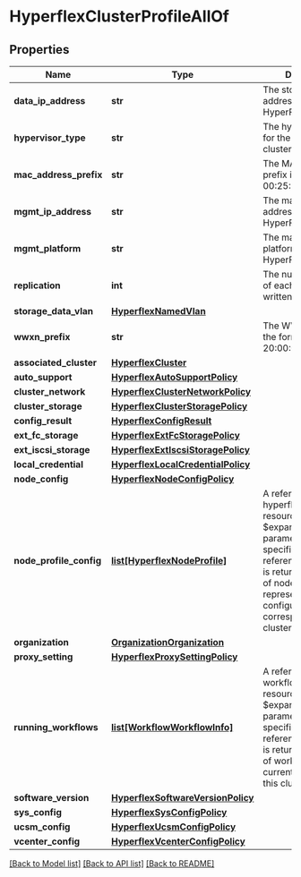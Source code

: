 # HyperflexClusterProfileAllOf

## Properties
Name | Type | Description | Notes
------------ | ------------- | ------------- | -------------
**data_ip_address** | **str** | The storage data IP address for the HyperFlex cluster.   | [optional] 
**hypervisor_type** | **str** | The hypervisor type for the HyperFlex cluster.   | [optional] [default to 'Unknown']
**mac_address_prefix** | **str** | The MAC address prefix in the form of 00:25:B5:XX.   | [optional] 
**mgmt_ip_address** | **str** | The management IP address for the HyperFlex cluster.   | [optional] 
**mgmt_platform** | **str** | The management platform for the HyperFlex cluster.   | [optional] [default to 'FI']
**replication** | **int** | The number of copies of each data block written.   | [optional] 
**storage_data_vlan** | [**HyperflexNamedVlan**](HyperflexNamedVlan.md) |  | [optional] 
**wwxn_prefix** | **str** | The WWxN prefix in the form of 20:00:00:25:B5:XX.    | [optional] 
**associated_cluster** | [**HyperflexCluster**](.md) |  | [optional] 
**auto_support** | [**HyperflexAutoSupportPolicy**](.md) |  | [optional] 
**cluster_network** | [**HyperflexClusterNetworkPolicy**](.md) |  | [optional] 
**cluster_storage** | [**HyperflexClusterStoragePolicy**](.md) |  | [optional] 
**config_result** | [**HyperflexConfigResult**](.md) |  | [optional] 
**ext_fc_storage** | [**HyperflexExtFcStoragePolicy**](.md) |  | [optional] 
**ext_iscsi_storage** | [**HyperflexExtIscsiStoragePolicy**](.md) |  | [optional] 
**local_credential** | [**HyperflexLocalCredentialPolicy**](.md) |  | [optional] 
**node_config** | [**HyperflexNodeConfigPolicy**](.md) |  | [optional] 
**node_profile_config** | [**list[HyperflexNodeProfile]**](HyperflexNodeProfile.md) | A reference to a hyperflexNodeProfile resource. When the $expand query parameter is specified, the referenced resource is returned inline. List of node profiles representing the configuraion of the corresponding HX cluster nodes.  | [optional] 
**organization** | [**OrganizationOrganization**](.md) |  | [optional] 
**proxy_setting** | [**HyperflexProxySettingPolicy**](.md) |  | [optional] 
**running_workflows** | [**list[WorkflowWorkflowInfo]**](WorkflowWorkflowInfo.md) | A reference to a workflowWorkflowInfo resource. When the $expand query parameter is specified, the referenced resource is returned inline. List of workflows that are currently running for this cluster profile.  | [optional] [readonly] 
**software_version** | [**HyperflexSoftwareVersionPolicy**](.md) |  | [optional] 
**sys_config** | [**HyperflexSysConfigPolicy**](.md) |  | [optional] 
**ucsm_config** | [**HyperflexUcsmConfigPolicy**](.md) |  | [optional] 
**vcenter_config** | [**HyperflexVcenterConfigPolicy**](.md) |  | [optional] 

[[Back to Model list]](../README.md#documentation-for-models) [[Back to API list]](../README.md#documentation-for-api-endpoints) [[Back to README]](../README.md)


